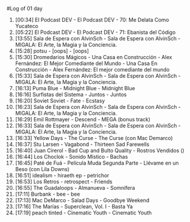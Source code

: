 #Log of 01 day

1. [00:34] El Podcast DEV - El Podcast DEV - 70: Me Delata Como Yucateco
1. [05:22] El Podcast DEV - El Podcast DEV - 71: Ebanista del Código
1. [13:55] Sala de Espera con AlvinSch - Sala de Espera con AlvinSch - MIGALA: El Arte, la Magia y la Conciencia.
1. [15:28] potsu - [oops] - [oops]
1. [15:30] Dromedarios Mágicos - Una Casa en Construcción - Alex Fernández: El Mejor Comediante del Mundo - Una Casa En Construcción - Alex Fernández: El mejor comediante del mundo
1. [15:33] Sala de Espera con AlvinSch - Sala de Espera con AlvinSch - MIGALA: El Arte, la Magia y la Conciencia.
1. [16:13] Puma Blue - Midnight Blue - Midnight Blue
1. [16:16] Surfistas del Sistema - Juntos - Juntos
1. [16:20] Soviet Soviet - Fate - Ecstasy
1. [16:23] Sala de Espera con AlvinSch - Sala de Espera con AlvinSch - MIGALA: El Arte, la Magia y la Conciencia.
1. [16:29] Emil Rottmayer - Descend - MEGA (bonus track)
1. [16:33] Sala de Espera con AlvinSch - Sala de Espera con AlvinSch - MIGALA: El Arte, la Magia y la Conciencia.
1. [16:33] Yellow Days - The Curse - The Curse (con Mac Demarco)
1. [16:37] Stu Larsen - Vagabond - Thirteen Sad Farewells
1. [16:40] Juan Cirerol - Bad Cup and Bulto Quality - Rostros Vendidos ()
1. [16:44] Los Choclok - Sonido Místico - Bachas
1. [16:45] Paté de Fuá - Película Muda Segunda Parte - Llévame en un Beso (con Lila Downs)
1. [16:51] idealism - hiraeth ep - petrichor
1. [16:53] Los Retros - retrospect - Friends
1. [16:55] The Guadaloops - Almanueva - Somnífera
1. [17:11] Burbank - bee - bee
1. [17:13] Mac DeMarco - Salad Days - Goodbye Weekend
1. [17:16] The Marías - Superclean, Vol. I - Basta Ya
1. [17:19] peach tinted - Cinematic Youth - Cinematic Youth
